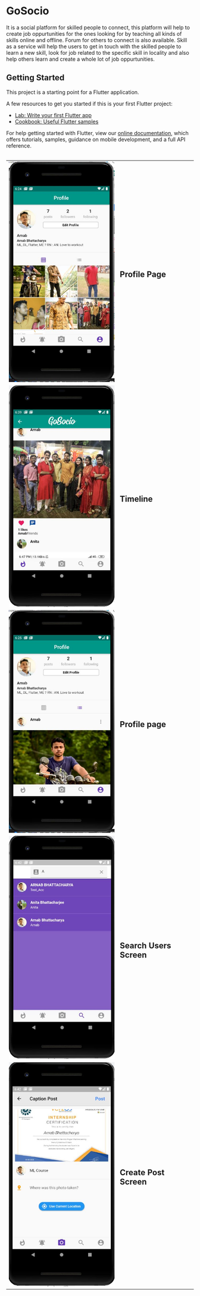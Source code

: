 # GoSocio

It is a social platform for skilled people to connect, this platform will help to create job oppurtunities for the ones looking for by teaching all kinds of skills online and offline. Forum for others to connect is also available. Skill as a service will help the users to get in touch with the skilled people to learn a new skill, look for job related to the specific skill in locality and also help others learn and create a whole lot of job oppurtunities. 

## Getting Started

This project is a starting point for a Flutter application.

A few resources to get you started if this is your first Flutter project:

- [Lab: Write your first Flutter app](https://flutter.dev/docs/get-started/codelab)
- [Cookbook: Useful Flutter samples](https://flutter.dev/docs/cookbook)

For help getting started with Flutter, view our
[online documentation](https://flutter.dev/docs), which offers tutorials,
samples, guidance on mobile development, and a full API reference.
<br><br>
<p>
  <table border=0>
    <tr>
      <td><img src="https://github.com/Arnab28122000/GoSocio/blob/master/Profile_page.JPG" width="350"></td>
      <td><h2>Profile Page</h2></td>
    </tr>
     <tr>
      <td><img src="https://github.com/Arnab28122000/GoSocio/blob/master/Timeline.JPG" width="350"></td>
       <td><h2>Timeline</h2></td>
    </tr>
    <tr>
      <td><img src="https://github.com/Arnab28122000/GoSocio/blob/master/profile_page_2.JPG" width="350"></td>
      <td><h2>Profile page</h2></td>
    </tr>
     <tr>
      <td><img src="https://github.com/Arnab28122000/GoSocio/blob/master/Search_users_screen.JPG" width="350"></td>
      <td><h2>Search Users Screen</h2></td>
    </tr>
    <tr>
      <td><img src="https://github.com/Arnab28122000/GoSocio/blob/master/create_post_screen.JPG" width="350" alt="accessibility text"></td>
      <td><h2>Create Post Screen</h2></td>
    </tr>
  </table>
</p>
